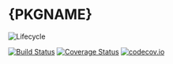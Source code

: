 # {PKGNAME}

![Lifecycle](https://img.shields.io/badge/lifecycle-experimental-orange.svg)
<!-- ![Lifecycle](https://img.shields.io/badge/lifecycle-maturing-blue.svg) -->
<!-- ![Lifecycle](https://img.shields.io/badge/lifecycle-stable-green.svg) -->
<!-- ![Lifecycle](https://img.shields.io/badge/lifecycle-retired-orange.svg) -->
<!-- ![Lifecycle](https://img.shields.io/badge/lifecycle-archived-red.svg) -->
<!-- ![Lifecycle](https://img.shields.io/badge/lifecycle-dormant-blue.svg)  -->
[![Build Status](https://travis-ci.org/${GHUSER}/{PKGNAME}.jl.svg?branch=master)](https://travis-ci.org/${GHUSER}/{PKGNAME}.jl)
[![Coverage Status](https://coveralls.io/repos/${GHUSER}/{PKGNAME}.jl/badge.svg?branch=master&service=github)](https://coveralls.io/github/${GHUSER}/{PKGNAME}.jl?branch=master)
[![codecov.io](http://codecov.io/github/${GHUSER}/{PKGNAME}.jl/coverage.svg?branch=master)](http://codecov.io/github/${GHUSER}/{PKGNAME}.jl?branch=master)
